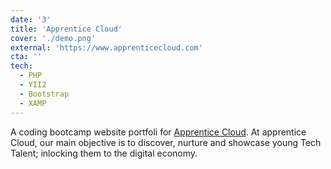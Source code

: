 ```yaml
---
date: '3'
title: 'Apprentice Cloud'
cover: './demo.png'
external: 'https://www.apprenticecloud.com'
cta: ''
tech:
  - PHP
  - YII2
  - Bootstrap
  - XAMP
---
```


A coding bootcamp website portfoli for [Apprentice Cloud](https://www.apprenticecloud.com). At apprentice Cloud, our main objective is to discover, nurture and showcase young Tech Talent; inlocking them to the digital economy.
